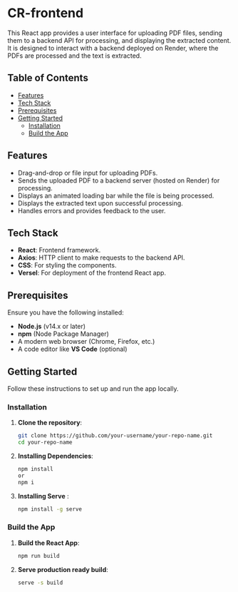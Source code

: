 # CR-frontend
 
This React app provides a user interface for uploading PDF files, sending them to a backend API for processing, and displaying the extracted content. It is designed to interact with a backend deployed on Render, where the PDFs are processed and the text is extracted.

## Table of Contents

- [Features](#features)
- [Tech Stack](#tech-stack)
- [Prerequisites](#prerequisites)
- [Getting Started](#getting-started)
  - [Installation](#installation)
  - [Build the App](#build-the-app)

## Features

- Drag-and-drop or file input for uploading PDFs.
- Sends the uploaded PDF to a backend server (hosted on Render) for processing.
- Displays an animated loading bar while the file is being processed.
- Displays the extracted text upon successful processing.
- Handles errors and provides feedback to the user.

## Tech Stack

- **React**: Frontend framework.
- **Axios**: HTTP client to make requests to the backend API.
- **CSS**: For styling the components.
- **Versel**: For deployment of the frontend React app.

## Prerequisites

Ensure you have the following installed:

- **Node.js** (v14.x or later)
- **npm** (Node Package Manager)
- A modern web browser (Chrome, Firefox, etc.)
- A code editor like **VS Code** (optional)

## Getting Started

Follow these instructions to set up and run the app locally.

### Installation

1. **Clone the repository**:

   ```bash
   git clone https://github.com/your-username/your-repo-name.git
   cd your-repo-name
   
2. **Installing Dependencies**:
   
   ```bash
   npm install
   or
   npm i

4. **Installing Serve** :

   ```bash
   npm install -g serve
   
### Build the App
1. **Build the React App**:

   ```bash
   npm run build

6. **Serve production ready build**:

   ```bash
   serve -s build
